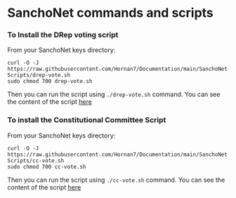 # SanchoNet commands and scripts

### To Install the DRep voting script

From your SanchoNet keys directory:
```
curl -O -J https://raw.githubusercontent.com/Hornan7/Documentation/main/SanchoNet-Scripts/drep-vote.sh
sudo chmod 700 drep-vote.sh
```
Then you can run the script using `./drep-vote.sh` command. 
You can see the content of the script [here](https://raw.githubusercontent.com/Hornan7/Documentation/main/SanchoNet-Scripts/drep-vote.sh)

### To install the Constitutional Committee Script

From your SanchoNet keys directory:
```
curl -O -J https://raw.githubusercontent.com/Hornan7/Documentation/main/SanchoNet-Scripts/cc-vote.sh
sudo chmod 700 cc-vote.sh
```
Then you can run the script using `./cc-vote.sh` command. 
You can see the content of the script [here](https://raw.githubusercontent.com/Hornan7/Documentation/main/SanchoNet-Scripts/cc-vote.sh)
